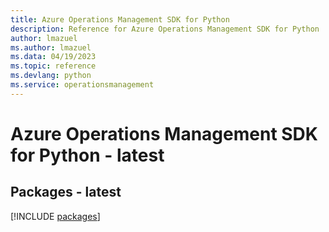 ```yaml
---
title: Azure Operations Management SDK for Python
description: Reference for Azure Operations Management SDK for Python
author: lmazuel
ms.author: lmazuel
ms.data: 04/19/2023
ms.topic: reference
ms.devlang: python
ms.service: operationsmanagement
---
```

# Azure Operations Management SDK for Python - latest
## Packages - latest
[!INCLUDE [packages](operations-management-index.md)]